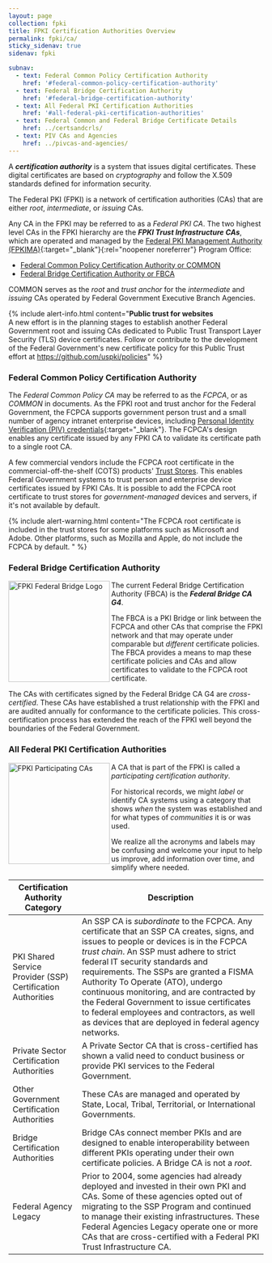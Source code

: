 ```yaml
---
layout: page
collection: fpki
title: FPKI Certification Authorities Overview
permalink: fpki/ca/
sticky_sidenav: true
sidenav: fpki

subnav:
  - text: Federal Common Policy Certification Authority
    href: '#federal-common-policy-certification-authority'
  - text: Federal Bridge Certification Authority
    href: '#federal-bridge-certification-authority'
  - text: All Federal PKI Certification Authorities
    href: '#all-federal-pki-certification-authorities'
  - text: Federal Common and Federal Bridge Certificate Details
    href: ../certsandcrls/
  - text: PIV CAs and Agencies
    href: ../pivcas-and-agencies/
---
```


A **_certification authority_** is a system that issues digital certificates. These digital certificates are based on _cryptography_ and follow the X.509 standards defined for information security.

The Federal PKI (FPKI) is a network of certification authorities (CAs) that are either _root_, _intermediate_, or _issuing_ CAs.

Any CA in the FPKI may be referred to as a _Federal PKI CA_. The two highest level CAs in the FPKI hierarchy are the **_FPKI Trust Infrastructure CAs_**, which are operated and managed by the [Federal PKI Management Authority (FPKIMA)](https://www.idmanagement.gov/community/fpkima/){:target="_blank"}{:rel="noopener noreferrer"} Program Office:

- [Federal Common Policy Certification Authority or COMMON](#federal-common-policy-certification-authority)
- [Federal Bridge Certification Authority or FBCA](#federal-bridge-certification-authority)

COMMON serves as the _root_ and _trust anchor_ for the _intermediate_ and _issuing_ CAs operated by Federal Government Executive Branch Agencies.

{% include alert-info.html content="<strong>Public trust for websites</strong><br>A new effort is in the planning stages to establish another Federal Government root and issuing CAs dedicated to Public Trust Transport Layer Security (TLS) device certificates. Follow or contribute to the development of the Federal Government's new certificate policy for this Public Trust effort at https://github.com/uspki/policies" %}

### Federal Common Policy Certification Authority

The _Federal Common Policy CA_ may be referred to as the _FCPCA_, or as _COMMON_ in documents. As the FPKI root and trust anchor for the Federal Government, the FCPCA supports government person trust and a small number of agency intranet enterprise devices, including [Personal Identity Verification (PIV) credentials](../../piv/intro-piv#what-is-piv){:target="_blank"}. The FCPCA's design enables any certificate issued by any FPKI CA to validate its certificate path to a single root CA.

A few commercial vendors include the FCPCA root certificate in the commercial-off-the-shelf (COTS) products' [Trust Stores](../trust-stores/). This enables Federal Government systems to trust person and enterprise device certificates issued by FPKI CAs. It is possible to add the FCPCA root certificate to trust stores for _government-managed_ devices and servers, if it's not available by default.

{% include alert-warning.html content="The FCPCA root certificate is included in the trust stores for some platforms such as Microsoft and Adobe. Other platforms, such as Mozilla and Apple, do not include the FCPCA by default. " %}

### Federal Bridge Certification Authority

<img src="../../assets/fpki/intro_fbca-logo.png" alt="FPKI Federal Bridge Logo" width="200" align="left">

The current Federal Bridge Certification Authority (FBCA) is the _**Federal Bridge CA G4**_.

The FBCA is a PKI Bridge or link between the FCPCA and other CAs that comprise the FPKI network and that may operate under comparable but _different_ certificate policies. The FBCA provides a means to map these certificate policies and CAs and allow certificates to validate to the FCPCA root certificate.
  
The CAs with certificates signed by the Federal Bridge CA G4 are _cross-certified_. These CAs have established a trust relationship with the FPKI and are audited annually for conformance to the certificate policies. This cross-certification process has extended the reach of the FPKI well beyond the boundaries of the Federal Government.

### All Federal PKI Certification Authorities

<img src="../../assets/fpki/intro_participatingCAsV3.png" alt="FPKI Participating CAs" width="200" align="left">

A CA that is part of the FPKI is called a _participating certification authority_. 

For historical records, we might _label_ or identify CA systems using a category that shows _when_ the system was established and for what types of _communities_ it is or was used. 

We realize all the acronyms and labels may be confusing and welcome your input to help us improve, add information over time, and simplify where needed. 


|**Certification Authority Category**|**Description**|
|-----------|---------------|
| PKI Shared Service Provider (SSP) Certification Authorities | An SSP CA is *subordinate* to the FCPCA.  Any certificate that an SSP CA creates, signs, and issues to people or devices is in the FCPCA _trust chain_. An SSP must adhere to strict federal IT security standards and requirements.  The SSPs are granted a FISMA Authority To Operate (ATO), undergo continuous monitoring, and are contracted by the Federal Government to issue certificates to federal employees and contractors, as well as devices that are deployed in federal agency networks. |
| Private Sector Certification Authorities | A Private Sector CA that is cross-certified has shown a valid need to conduct business or provide PKI services to the Federal Government. |
| Other Government Certification Authorities | These CAs are managed and operated by State, Local, Tribal, Territorial, or International Governments. |
| Bridge Certification Authorities | Bridge CAs connect member PKIs and are designed to enable interoperability between different PKIs operating under their own certificate policies. A Bridge CA is not a _root_. |
| Federal Agency Legacy | Prior to 2004, some agencies had already deployed and invested in their own PKI and CAs. Some of these agencies opted out of migrating to the SSP Program and continued to manage their existing infrastructures. These Federal Agencies Legacy operate one or more CAs that are cross-certified with a Federal PKI Trust Infrastructure CA.|
